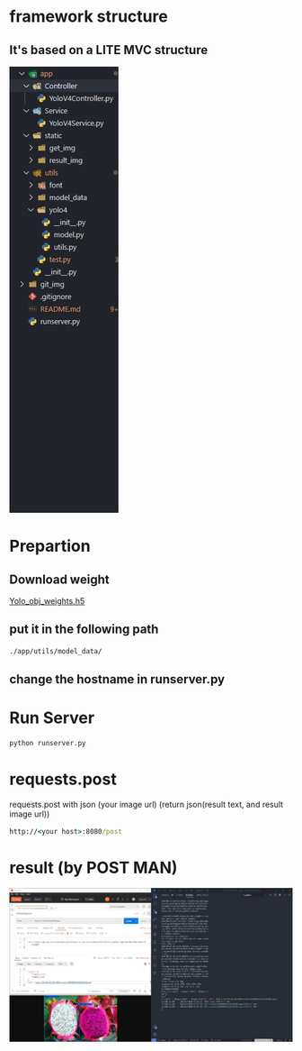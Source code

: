 # framework structure
## It's based on a LITE MVC structure
![](./git_img/structure.jpg)


# Prepartion
## Download weight
[Yolo_obj_weights.h5](https://drive.google.com/file/d/1NqbM5jsrSCPd25o2YSzQ0n4hv_QGKuXb/view?usp=sharing)

## put it in the following path

```cmd
./app/utils/model_data/
```
## change the hostname in runserver.py

# Run Server
```cmd
python runserver.py
```

# requests.post
requests.post with json (your image url)
(return json(result text, and result image url))
```cmd
http://<your host>:8080/post
```
# result (by POST MAN)
![](./git_img/result.jpg)

